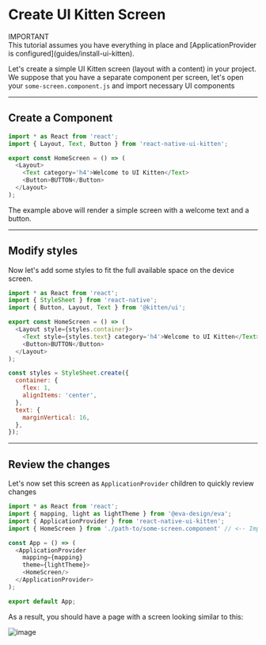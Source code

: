 # Create UI Kitten Screen

<div class="note note-info">
  <div class="note-title">IMPORTANT</div>
  <div class="note-body">
  This tutorial assumes you have everything in place and [ApplicationProvider is configured](guides/install-ui-kitten).
  </div>
</div>

Let's create a simple UI Kitten screen (layout with a content) in your project. 
We suppose that you have a separate component per screen, let's open your `some-screen.component.js` and import necessary UI components

<hr>

## Create a Component

```js
import * as React from 'react';
import { Layout, Text, Button } from 'react-native-ui-kitten';

export const HomeScreen = () => (
  <Layout>
    <Text category='h4'>Welcome to UI Kitten</Text>
    <Button>BUTTON</Button>
  </Layout>
);
```

The example above will render a simple screen with a welcome text and a button.

<hr>

## Modify styles

Now let's add some styles to fit the full available space on the device screen.

```js
import * as React from 'react';
import { StyleSheet } from 'react-native';
import { Button, Layout, Text } from '@kitten/ui';

export const HomeScreen = () => (
  <Layout style={styles.container}>
    <Text style={styles.text} category='h4'>Welcome to UI Kitten</Text>
    <Button>BUTTON</Button>
  </Layout>
);

const styles = StyleSheet.create({
  container: {
    flex: 1,
    alignItems: 'center',
  },
  text: {
    marginVertical: 16,
  },
});

```

<hr>

## Review the changes

Let's now set this screen as `ApplicationProvider` children to quickly review changes

```js
import * as React from 'react';
import { mapping, light as lightTheme } from '@eva-design/eva';
import { ApplicationProvider } from 'react-native-ui-kitten';
import { HomeScreen } from './path-to/some-screen.component' // <-- Import a screen we've created

const App = () => (
  <ApplicationProvider
    mapping={mapping}
    theme={lightTheme}>
    <HomeScreen/>
  </ApplicationProvider>
);

export default App;
```

As a result, you should have a page with a screen looking similar to this:

![image](assets/images/articles/guides/sample-screen.png)
